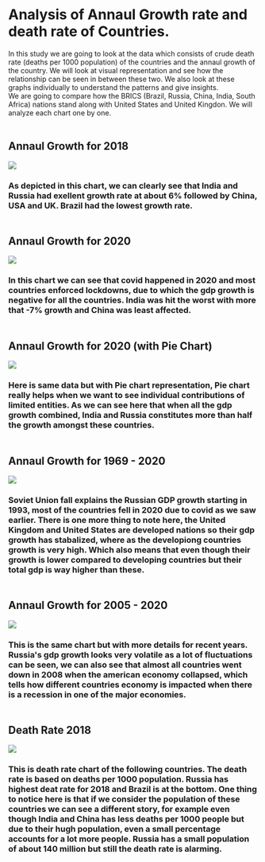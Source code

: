 # Analysis of Annaul Growth rate and death rate of Countries.

In this study we are going to look at the data which consists of crude death rate (deaths per 1000 population) of the countries and the annaul growth of the country. We will look at visual representation and see how the relationship can be seen in between these two. We also look at these graphs individually to understand the patterns and give insights.
</br>
We are going to compare how the BRICS (Brazil, Russia, China, India, South Africa) nations stand along with United States and United Kingdon. We will analyze each chart one by one.</br> </br>

## Annaul Growth for 2018
![](https://github.com/amishraUMBC/data690_world_dev/blob/main/charts/Bar%20Chart%20annual%20growth%202018.png)</br>
### As depicted in this chart, we can clearly see that India and Russia had exellent growth rate at about 6% followed by China, USA and UK. Brazil had the lowest growth rate.</br></br>

## Annaul Growth for 2020
![](https://github.com/amishraUMBC/data690_world_dev/blob/main/charts/Bar%20Chart%20annual%20growth%202020.png)</br>
### In this chart we can see that covid happened in 2020 and most countries enforced lockdowns, due to which the gdp growth is negative for all the countries. India was hit the worst with more that -7% growth and China was least affected.</br></br>

## Annaul Growth for 2020 (with Pie Chart)
![](https://github.com/amishraUMBC/data690_world_dev/blob/main/charts/Pie%20Chart%20annual%20growth%202018.png)</br>
### Here is same data but with Pie chart representation, Pie chart really helps when we want to see individual contributions of limited entities. As we can see here that when all the gdp growth combined, India and Russia constitutes more than half the growth amongst these countries. </br></br>

## Annaul Growth for 1969 - 2020
![](https://github.com/amishraUMBC/data690_world_dev/blob/main/charts/Line%20Chart%20annaul%20growth%201960-2020.png)</br>
### Soviet Union fall explains the Russian GDP growth starting in 1993, most of the countries fell in 2020 due to covid as we saw earlier. There is one more thing to note here, the United Kingdom and United States are developed nations so their gdp growth has stabalized, where as the developiong countries growth is very high. Which also means that even though their growth is lower compared to developing countries but their total gdp is way higher than these. </br></br>

## Annaul Growth for 2005 - 2020
![](https://github.com/amishraUMBC/data690_world_dev/blob/main/charts/Line%20Chart%20annaul%20growth%202005-2020.png)</br>
### This is the same chart but with more details for recent years. Russia's gdp growth looks very volatile as a lot of fluctuations can be seen, we can also see that almost all countries went down in 2008 when the american economy collapsed, which tells how different countries economy is impacted when there is a recession in one of the major economies. </br></br>

## Death Rate 2018
![](https://github.com/amishraUMBC/data690_world_dev/blob/main/charts/Bar%20Chart%20Death%202018.png)</br>
### This is death rate chart of the following countries. The death rate is based on deaths per 1000 population. Russia has highest deat rate for 2018 and Brazil is at the bottom. One thing to notice here is that if we consider the population of these countries we can see a different story, for example even though India and China has less deaths per 1000 people but due to their hugh population, even a small percentage accounts for a lot more people. Russia has a small population of about 140 million but still the death rate is alarming. </br></br>
